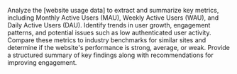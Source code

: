 Analyze the [website usage data] to extract and summarize key metrics, including Monthly Active Users (MAU), Weekly Active Users (WAU), and Daily Active Users (DAU). Identify trends in user growth, engagement patterns, and potential issues such as low authenticated user activity. Compare these metrics to industry benchmarks for similar sites and determine if the website's performance is strong, average, or weak. Provide a structured summary of key findings along with recommendations for improving engagement.